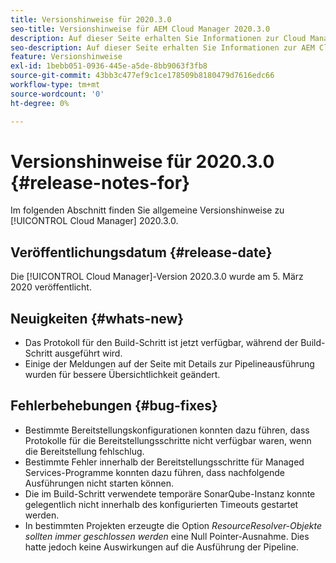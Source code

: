 ```yaml
---
title: Versionshinweise für 2020.3.0
seo-title: Versionshinweise für AEM Cloud Manager 2020.3.0
description: Auf dieser Seite erhalten Sie Informationen zur Cloud Manager-Version 2020.3.0.
seo-description: Auf dieser Seite erhalten Sie Informationen zur AEM Cloud Manager-Version 2020.3.0.
feature: Versionshinweise
exl-id: 1bebb051-0936-445e-a5de-8bb9063f3fb8
source-git-commit: 43bb3c477ef9c1ce178509b8180479d7616edc66
workflow-type: tm+mt
source-wordcount: '0'
ht-degree: 0%

---
```


# Versionshinweise für 2020.3.0 {#release-notes-for}

Im folgenden Abschnitt finden Sie allgemeine Versionshinweise zu [!UICONTROL Cloud Manager] 2020.3.0.

## Veröffentlichungsdatum {#release-date}

Die [!UICONTROL Cloud Manager]-Version 2020.3.0 wurde am 5. März 2020 veröffentlicht.

## Neuigkeiten {#whats-new}

* Das Protokoll für den Build-Schritt ist jetzt verfügbar, während der Build-Schritt ausgeführt wird.
* Einige der Meldungen auf der Seite mit Details zur Pipelineausführung wurden für bessere Übersichtlichkeit geändert.

## Fehlerbehebungen {#bug-fixes}

* Bestimmte Bereitstellungskonfigurationen konnten dazu führen, dass Protokolle für die Bereitstellungsschritte nicht verfügbar waren, wenn die Bereitstellung fehlschlug.
* Bestimmte Fehler innerhalb der Bereitstellungsschritte für Managed Services-Programme konnten dazu führen, dass nachfolgende Ausführungen nicht starten können.
* Die im Build-Schritt verwendete temporäre SonarQube-Instanz konnte gelegentlich nicht innerhalb des konfigurierten Timeouts gestartet werden.
* In bestimmten Projekten erzeugte die Option *ResourceResolver-Objekte sollten immer geschlossen werden* eine Null Pointer-Ausnahme. Dies hatte jedoch keine Auswirkungen auf die Ausführung der Pipeline.
